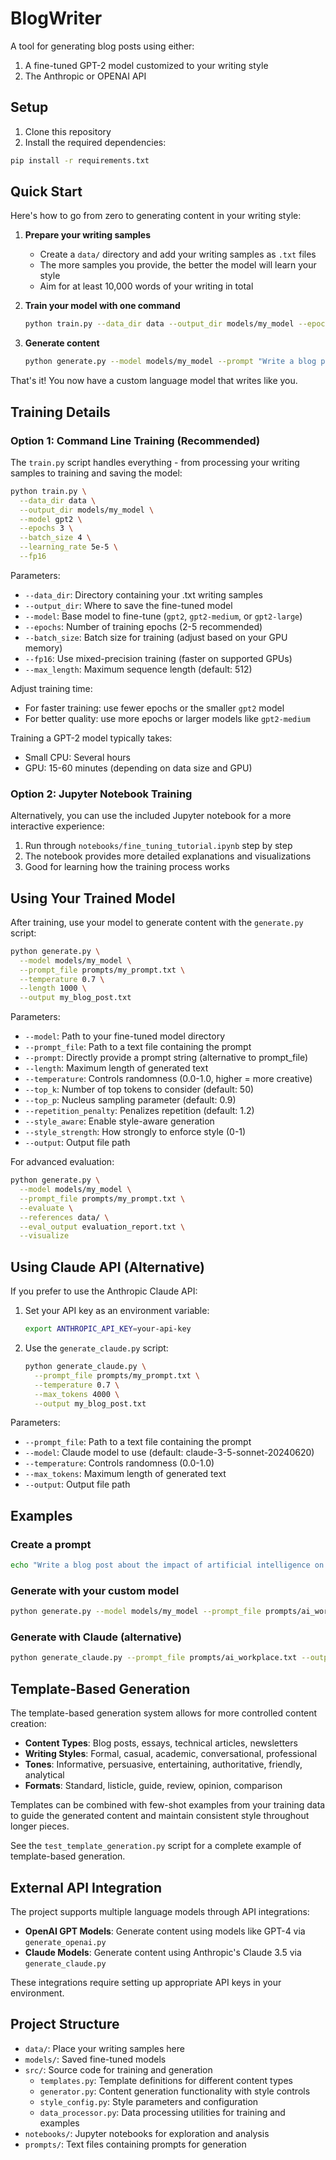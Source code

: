 # BlogWriter

A tool for generating blog posts using either:
1. A fine-tuned GPT-2 model customized to your writing style
2. The Anthropic or OPENAI API

## Setup

1. Clone this repository
2. Install the required dependencies:

```bash
pip install -r requirements.txt
```

## Quick Start

Here's how to go from zero to generating content in your writing style:

1. **Prepare your writing samples**
   - Create a `data/` directory and add your writing samples as `.txt` files
   - The more samples you provide, the better the model will learn your style
   - Aim for at least 10,000 words of your writing in total

2. **Train your model with one command**
   ```bash
   python train.py --data_dir data --output_dir models/my_model --epochs 3
   ```

3. **Generate content**
   ```bash
   python generate.py --model models/my_model --prompt "Write a blog post about AI"
   ```

That's it! You now have a custom language model that writes like you.

## Training Details

### Option 1: Command Line Training (Recommended)

The `train.py` script handles everything - from processing your writing samples to training and saving the model:

```bash
python train.py \
  --data_dir data \
  --output_dir models/my_model \
  --model gpt2 \
  --epochs 3 \
  --batch_size 4 \
  --learning_rate 5e-5 \
  --fp16
```

Parameters:
- `--data_dir`: Directory containing your .txt writing samples
- `--output_dir`: Where to save the fine-tuned model
- `--model`: Base model to fine-tune (`gpt2`, `gpt2-medium`, or `gpt2-large`)
- `--epochs`: Number of training epochs (2-5 recommended)
- `--batch_size`: Batch size for training (adjust based on your GPU memory)
- `--fp16`: Use mixed-precision training (faster on supported GPUs)
- `--max_length`: Maximum sequence length (default: 512)

Adjust training time:
- For faster training: use fewer epochs or the smaller `gpt2` model
- For better quality: use more epochs or larger models like `gpt2-medium`

Training a GPT-2 model typically takes:
- Small CPU: Several hours
- GPU: 15-60 minutes (depending on data size and GPU)

### Option 2: Jupyter Notebook Training

Alternatively, you can use the included Jupyter notebook for a more interactive experience:

1. Run through `notebooks/fine_tuning_tutorial.ipynb` step by step
2. The notebook provides more detailed explanations and visualizations
3. Good for learning how the training process works

## Using Your Trained Model

After training, use your model to generate content with the `generate.py` script:

```bash
python generate.py \
  --model models/my_model \
  --prompt_file prompts/my_prompt.txt \
  --temperature 0.7 \
  --length 1000 \
  --output my_blog_post.txt
```

Parameters:
- `--model`: Path to your fine-tuned model directory
- `--prompt_file`: Path to a text file containing the prompt
- `--prompt`: Directly provide a prompt string (alternative to prompt_file)
- `--length`: Maximum length of generated text
- `--temperature`: Controls randomness (0.0-1.0, higher = more creative)
- `--top_k`: Number of top tokens to consider (default: 50)
- `--top_p`: Nucleus sampling parameter (default: 0.9)
- `--repetition_penalty`: Penalizes repetition (default: 1.2)
- `--style_aware`: Enable style-aware generation
- `--style_strength`: How strongly to enforce style (0-1)
- `--output`: Output file path

For advanced evaluation:
```bash
python generate.py \
  --model models/my_model \
  --prompt_file prompts/my_prompt.txt \
  --evaluate \
  --references data/ \
  --eval_output evaluation_report.txt \
  --visualize
```

## Using Claude API (Alternative)

If you prefer to use the Anthropic Claude API:

1. Set your API key as an environment variable:
   ```bash
   export ANTHROPIC_API_KEY=your-api-key
   ```

2. Use the `generate_claude.py` script:
   ```bash
   python generate_claude.py \
     --prompt_file prompts/my_prompt.txt \
     --temperature 0.7 \
     --max_tokens 4000 \
     --output my_blog_post.txt
   ```

Parameters:
- `--prompt_file`: Path to a text file containing the prompt
- `--model`: Claude model to use (default: claude-3-5-sonnet-20240620)
- `--temperature`: Controls randomness (0.0-1.0)
- `--max_tokens`: Maximum length of generated text
- `--output`: Output file path

## Examples

### Create a prompt

```bash
echo "Write a blog post about the impact of artificial intelligence on modern workplace productivity" > prompts/ai_workplace.txt
```

### Generate with your custom model

```bash
python generate.py --model models/my_model --prompt_file prompts/ai_workplace.txt --output ai_blog.txt
```

### Generate with Claude (alternative)

```bash
python generate_claude.py --prompt_file prompts/ai_workplace.txt --output ai_blog_claude.txt
```

## Template-Based Generation

The template-based generation system allows for more controlled content creation:

- **Content Types**: Blog posts, essays, technical articles, newsletters
- **Writing Styles**: Formal, casual, academic, conversational, professional
- **Tones**: Informative, persuasive, entertaining, authoritative, friendly, analytical
- **Formats**: Standard, listicle, guide, review, opinion, comparison

Templates can be combined with few-shot examples from your training data to guide the generated content and maintain consistent style throughout longer pieces.

See the `test_template_generation.py` script for a complete example of template-based generation.

## External API Integration

The project supports multiple language models through API integrations:

- **OpenAI GPT Models**: Generate content using models like GPT-4 via `generate_openai.py`
- **Claude Models**: Generate content using Anthropic's Claude 3.5 via `generate_claude.py`

These integrations require setting up appropriate API keys in your environment.

## Project Structure

- `data/`: Place your writing samples here
- `models/`: Saved fine-tuned models
- `src/`: Source code for training and generation
  - `templates.py`: Template definitions for different content types
  - `generator.py`: Content generation functionality with style controls
  - `style_config.py`: Style parameters and configuration
  - `data_processor.py`: Data processing utilities for training and examples
- `notebooks/`: Jupyter notebooks for exploration and analysis
- `prompts/`: Text files containing prompts for generation
